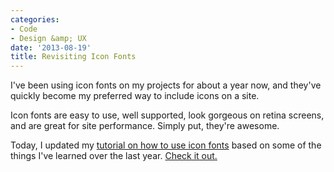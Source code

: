 ```yaml
---
categories:
- Code
- Design &amp; UX
date: '2013-08-19'
title: Revisiting Icon Fonts
---
```


I've been using icon fonts on my projects for about a year now, and they've quickly become my preferred way to include icons on a site.

Icon fonts are easy to use, well supported, look gorgeous on retina screens, and are great for site performance. Simply put, they're awesome.

Today, I updated my <a href="https://gomakethings.com/icon-fonts/">tutorial on how to use icon fonts</a> based on some of the things I've learned over the last year. <a href="https://gomakethings.com/icon-fonts/">Check it out.</a>